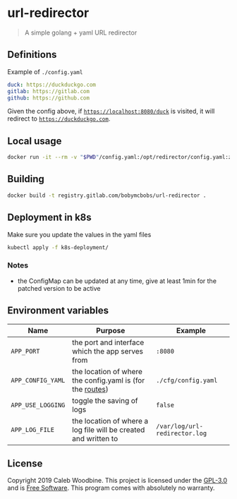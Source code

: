 # url-redirector

> A simple golang + yaml URL redirector

## Definitions

Example of `./config.yaml`
```yaml
duck: https://duckduckgo.com
gitlab: https://gitlab.com
github: https://github.com
```

Given the config above, if [`https://localhost:8080/duck`](https://localhost:8080/duck) is visited, it will redirect to [`https://duckduckgo.com`](https://duckduckgo.com).

## Local usage
```bash
docker run -it --rm -v "$PWD"/config.yaml:/opt/redirector/config.yaml:z,ro -p 8080:8080 registry.gitlab.com/bobymcbobs/url-redirector
```

## Building
```bash
docker build -t registry.gitlab.com/bobymcbobs/url-redirector .
```

## Deployment in k8s
Make sure you update the values in the yaml files
```bash
kubectl apply -f k8s-deployment/
```
### Notes
- the ConfigMap can be updated at any time, give at least 1min for the patched version to be active

## Environment variables

| Name | Purpose | Example |
| - | - | - |
| `APP_PORT` | the port and interface which the app serves from | `:8080` |
| `APP_CONFIG_YAML` | the location of where the config.yaml is (for the [routes](#definitions)) | `./cfg/config.yaml` |
| `APP_USE_LOGGING` | toggle the saving of logs | `false` |
| `APP_LOG_FILE` | the location of where a log file will be created and written to | `/var/log/url-redirector.log` |

## License
Copyright 2019 Caleb Woodbine.
This project is licensed under the [GPL-3.0](http://www.gnu.org/licenses/gpl-3.0.html) and is [Free Software](https://www.gnu.org/philosophy/free-sw.en.html).
This program comes with absolutely no warranty.
